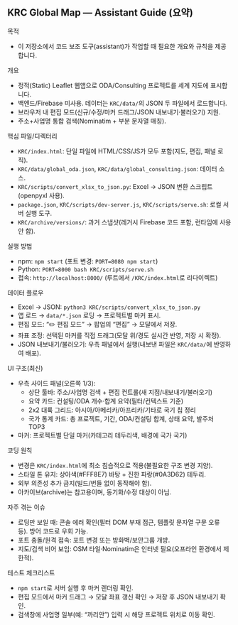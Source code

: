 ## KRC Global Map — Assistant Guide (요약)

목적

- 이 저장소에서 코드 보조 도구(assistant)가 작업할 때 필요한 개요와 규칙을 제공합니다.

개요

- 정적(Static) Leaflet 웹앱으로 ODA/Consulting 프로젝트를 세계 지도에 표시합니다.
- 백엔드/Firebase 미사용. 데이터는 `KRC/data/`의 JSON 두 파일에서 로드합니다.
- 브라우저 내 편집 모드(신규/수정/마커 드래그/JSON 내보내기·불러오기) 지원.
- 주소+사업명 통합 검색(Nominatim + 부분 문자열 매칭).

핵심 파일/디렉터리

- `KRC/index.html`: 단일 파일에 HTML/CSS/JS가 모두 포함(지도, 편집, 패널 로직).
- `KRC/data/global_oda.json`, `KRC/data/global_consulting.json`: 데이터 소스.
- `KRC/scripts/convert_xlsx_to_json.py`: Excel → JSON 변환 스크립트(openpyxl 사용).
- `package.json`, `KRC/scripts/dev-server.js`, `KRC/scripts/serve.sh`: 로컬 서버 실행 도구.
- `KRC/archive/versions/`: 과거 스냅샷(레거시 Firebase 코드 포함, 런타임에 사용 안 함).

실행 방법

- npm: `npm start` (포트 변경: `PORT=8080 npm start`)
- Python: `PORT=8000 bash KRC/scripts/serve.sh`
- 접속: `http://localhost:8000/` (루트에서 `/KRC/index.html`로 리다이렉트)

데이터 플로우

- Excel → JSON: `python3 KRC/scripts/convert_xlsx_to_json.py`
- 앱 로드 → `data/*.json` 로딩 → 프로젝트별 마커 표시.
- 편집 모드: “✏️ 편집 모드” → 팝업의 “편집” → 모달에서 저장.
- 좌표 조정: 선택된 마커를 직접 드래그(모달 위/경도 실시간 반영, 저장 시 확정).
- JSON 내보내기/불러오기: 우측 패널에서 실행(내보낸 파일은 `KRC/data/`에 반영하여 배포).

UI 구조(최신)

- 우측 사이드 패널(오른쪽 1/3):
  - 상단 툴바: 주소/사업명 검색 + 편집 컨트롤(새 지점/내보내기/불러오기)
  - 요약 카드: 컨설팅/ODA 개수·합계 요약(필터/컨텍스트 기준)
  - 2x2 대륙 그리드: 아시아/아메리카/아프리카/기타로 국기 칩 정리
  - 국가 통계 카드: 총 프로젝트, 기간, ODA/컨설팅 합계, 상태 요약, 발주처 TOP3
- 마커: 프로젝트별 단일 마커(카테고리 테두리색, 배경에 국가 국기)

코딩 원칙

- 변경은 `KRC/index.html`에 최소 침습적으로 적용(불필요한 구조 변경 지양).
- 스타일 톤 유지: 상아색(#FFF8E7) 바탕 + 진한 파랑(#0A3D62) 테두리.
- 외부 의존성 추가 금지(빌드/번들 없이 동작해야 함).
- 아카이브(archive)는 참고용이며, 동기화/수정 대상이 아님.

자주 겪는 이슈

- 로딩만 보일 때: 콘솔 에러 확인(필터 DOM 부재 접근, 템플릿 문자열 구문 오류 등). 방어 코드로 우회 가능.
- 포트 충돌/원격 접속: 포트 변경 또는 방화벽/보안그룹 개방.
- 지도/검색 비어 보임: OSM 타일·Nominatim은 인터넷 필요(오프라인 환경에서 제한적).

테스트 체크리스트

- `npm start`로 서버 실행 후 마커 렌더링 확인.
- 편집 모드에서 마커 드래그 → 모달 좌표 갱신 확인 → 저장 후 JSON 내보내기 확인.
- 검색창에 사업명 일부(예: “까리안”) 입력 시 해당 프로젝트 위치로 이동 확인.
